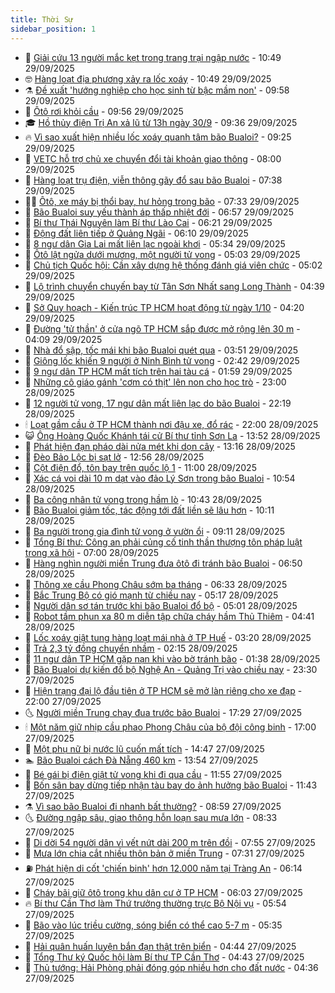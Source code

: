 ```yaml
---
title: Thời Sự
sidebar_position: 1
---
```


<!-- vnexpress-thoi-su:START -->
- 🦒 [Giải cứu 13 người mắc kẹt trong trang trại ngập nước](https://vnexpress.net/giai-cuu-13-nguoi-mac-ket-trong-trang-trai-ngap-nuoc-4945141.html) - 10:49 29/09/2025
- 🤓 [Hàng loạt địa phương xảy ra lốc xoáy](https://vnexpress.net/hang-loat-dia-phuong-xay-ra-loc-xoay-4945118.html) - 10:49 29/09/2025
- ⚗️ [Đề xuất &#39;hướng nghiệp cho học sinh từ bậc mầm non&#39;](https://vnexpress.net/de-xuat-huong-nghiep-cho-hoc-sinh-tu-bac-mam-non-4945081.html) - 09:58 29/09/2025
- 🌊 [Ôtô rơi khỏi cầu](https://vnexpress.net/oto-roi-khoi-cau-4945147.html) - 09:56 29/09/2025
- 🎓 [Hồ thủy điện Trị An xả lũ từ 13h ngày 30/9](https://vnexpress.net/ho-thuy-dien-tri-an-xa-lu-tu-13h-ngay-30-9-4945131.html) - 09:36 29/09/2025
- 🔥 [Vì sao xuất hiện nhiều lốc xoáy quanh tâm bão Bualoi?](https://vnexpress.net/vi-sao-xuat-hien-nhieu-loc-xoay-quanh-tam-bao-bualoi-4945047.html) - 09:25 29/09/2025
- 🦏 [VETC hỗ trợ chủ xe chuyển đổi tài khoản giao thông](https://vnexpress.net/vetc-ho-tro-chu-xe-chuyen-doi-tai-khoan-giao-thong-4944826.html) - 08:00 29/09/2025
- 👺 [Hàng loạt trụ điện, viễn thông gãy đổ sau bão Bualoi](https://vnexpress.net/hang-loat-tru-dien-vien-thong-gay-do-sau-bao-bualoi-4944873.html) - 07:38 29/09/2025
- 🧑‍🏫 [Ôtô, xe máy bị thổi bay, hư hỏng trong bão](https://vnexpress.net/oto-xe-may-bi-thoi-bay-hu-hong-trong-bao-4944987.html) - 07:33 29/09/2025
- 🚦 [Bão Bualoi suy yếu thành áp thấp nhiệt đới](https://vnexpress.net/bao-bualoi-suy-yeu-thanh-ap-thap-nhiet-doi-4944991.html) - 06:57 29/09/2025
- 🎉 [Bí thư Thái Nguyên làm Bí thư Lào Cai](https://vnexpress.net/bi-thu-thai-nguyen-lam-bi-thu-lao-cai-4944996.html) - 06:21 29/09/2025
- 🦒 [Động đất liên tiếp ở Quảng Ngãi](https://vnexpress.net/dong-dat-lien-tiep-o-quang-ngai-4944995.html) - 06:10 29/09/2025
- 🤗 [8 ngư dân Gia Lai mất liên lạc ngoài khơi](https://vnexpress.net/8-ngu-dan-gia-lai-mat-lien-lac-ngoai-khoi-4944976.html) - 05:34 29/09/2025
- 💼 [Ôtô lật ngửa dưới mương, một người tử vong](https://vnexpress.net/oto-lat-ngua-duoi-muong-mot-nguoi-tu-vong-4944917.html) - 05:03 29/09/2025
- 🤩 [Chủ tịch Quốc hội: Cần xây dựng hệ thống đánh giá viên chức](https://vnexpress.net/chu-tich-quoc-hoi-can-xay-dung-he-thong-danh-gia-vien-chuc-4944809.html) - 05:02 29/09/2025
- 🤡 [Lộ trình chuyển chuyến bay từ Tân Sơn Nhất sang Long Thành](https://vnexpress.net/lo-trinh-chuyen-chuyen-bay-tu-tan-son-nhat-sang-long-thanh-4944894.html) - 04:39 29/09/2025
- 💯 [Sở Quy hoạch - Kiến trúc TP HCM hoạt động từ ngày 1/10](https://vnexpress.net/so-quy-hoach-kien-truc-tp-hcm-hoat-dong-tu-ngay-1-10-4944859.html) - 04:20 29/09/2025
- 👺 [Đường &#39;tử thần&#39; ở cửa ngõ TP HCM sắp được mở rộng lên 30 m](https://vnexpress.net/duong-tu-than-o-cua-ngo-tp-hcm-sap-duoc-mo-rong-len-30-m-4944905.html) - 04:09 29/09/2025
- 🌮 [Nhà đổ sập, tốc mái khi bão Bualoi quét qua](https://vnexpress.net/nha-do-sap-toc-mai-khi-bao-bualoi-quet-qua-4944823.html) - 03:51 29/09/2025
- 🥸 [Giông lốc khiến 9 người ở Ninh Bình tử vong](https://vnexpress.net/giong-loc-khien-7-nguoi-o-ninh-binh-tu-vong-4944836.html) - 02:42 29/09/2025
- 🐻 [9 ngư dân TP HCM mất tích trên hai tàu cá](https://vnexpress.net/9-ngu-dan-tp-hcm-mat-tich-tren-hai-tau-ca-4944790.html) - 01:59 29/09/2025
- 👀 [Những cô giáo gánh &#39;cơm có thịt&#39; lên non cho học trò](https://vnexpress.net/nhung-co-giao-ganh-com-co-thit-len-non-cho-hoc-tro-4944434.html) - 23:00 28/09/2025
- 🤔 [12 người tử vong, 17 ngư dân mất liên lạc do bão Bualoi](https://vnexpress.net/bao-hoanh-hanh-o-ha-tinh-4944749.html) - 22:19 28/09/2025
- 🕯 [Loạt gầm cầu ở TP HCM thành nơi đậu xe, đổ rác](https://vnexpress.net/loat-gam-cau-o-tp-hcm-thanh-noi-dau-xe-do-rac-4944715.html) - 22:00 28/09/2025
- 😺 [Ông Hoàng Quốc Khánh tái cử Bí thư tỉnh Sơn La](https://vnexpress.net/ong-hoang-quoc-khanh-tai-cu-bi-thu-tinh-son-la-4944710.html) - 13:52 28/09/2025
- 🦆 [Phát hiện đạn pháo dài nửa mét khi dọn cây](https://vnexpress.net/phat-hien-dan-phao-dai-nua-met-khi-don-cay-4944708.html) - 13:16 28/09/2025
- 🧰 [Đèo Bảo Lộc bị sạt lở](https://vnexpress.net/deo-bao-loc-bi-sat-lo-4944707.html) - 12:56 28/09/2025
- 🦍 [Cột điện đổ, tôn bay trên quốc lộ 1](https://vnexpress.net/bao-ap-sat-bo-bien-quang-tri-4944652.html) - 11:00 28/09/2025
- 🧰 [Xác cá voi dài 10 m dạt vào đảo Lý Sơn trong bão Bualoi](https://vnexpress.net/xac-ca-voi-dai-10-m-dat-vao-dao-ly-son-trong-bao-bualoi-4944684.html) - 10:54 28/09/2025
- 💃 [Ba công nhân tử vong trong hầm lò](https://vnexpress.net/ba-cong-nhan-tu-vong-trong-ham-lo-4944675.html) - 10:43 28/09/2025
- 🧰 [Bão Bualoi giảm tốc, tác động tới đất liền sẽ lâu hơn](https://vnexpress.net/bao-bualoi-giam-toc-tac-dong-toi-dat-lien-se-lau-hon-4944661.html) - 10:11 28/09/2025
- 🚀 [Ba người trong gia đình tử vong ở vườn ổi](https://vnexpress.net/ba-nguoi-trong-gia-dinh-tu-vong-o-vuon-oi-4944647.html) - 09:11 28/09/2025
- 🎊 [Tổng Bí thư: Công an phải củng cố tinh thần thượng tôn pháp luật trong xã hội](https://vnexpress.net/tong-bi-thu-cong-an-phai-cung-co-tinh-than-thuong-ton-phap-luat-trong-xa-hoi-4944614.html) - 07:00 28/09/2025
- 🤭 [Hàng nghìn người miền Trung đưa ôtô đi tránh bão Bualoi](https://vnexpress.net/hang-nghin-nguoi-mien-trung-dua-oto-di-tranh-bao-bualoi-4944616.html) - 06:50 28/09/2025
- 🤗 [Thông xe cầu Phong Châu sớm ba tháng](https://vnexpress.net/thong-xe-cau-phong-chau-som-ba-thang-4944606.html) - 06:33 28/09/2025
- 🌈 [Bắc Trung Bộ có gió mạnh từ chiều nay](https://vnexpress.net/bac-trung-bo-co-gio-manh-tu-chieu-nay-4944608.html) - 05:17 28/09/2025
- 🦣 [Người dân sơ tán trước khi bão Bualoi đổ bộ](https://vnexpress.net/nguoi-dan-so-tan-truoc-khi-bao-bualoi-do-bo-4944588.html) - 05:01 28/09/2025
- 🎡 [Robot tầm phun xa 80 m diễn tập chữa cháy hầm Thủ Thiêm](https://vnexpress.net/robot-tam-phun-xa-80-m-dien-tap-chua-chay-ham-thu-thiem-4944604.html) - 04:41 28/09/2025
- 🦏 [Lốc xoáy giật tung hàng loạt mái nhà ở TP Huế](https://vnexpress.net/loc-xoay-giat-tung-hang-loat-mai-nha-o-tp-hue-4944578.html) - 03:20 28/09/2025
- 🎊 [Trả 2,3 tỷ đồng chuyển nhầm](https://vnexpress.net/tra-2-3-ty-dong-chuyen-nham-4944567.html) - 02:15 28/09/2025
- 🫶 [11 ngư dân TP HCM gặp nạn khi vào bờ tránh bão](https://vnexpress.net/11-ngu-dan-tp-hcm-gap-nan-khi-vao-bo-tranh-bao-4944559.html) - 01:38 28/09/2025
- 🤔 [Bão Bualoi dự kiến đổ bộ Nghệ An - Quảng Trị vào chiều nay](https://vnexpress.net/bao-bualoi-du-kien-do-bo-nghe-an-quang-tri-vao-chieu-nay-4944541.html) - 23:30 27/09/2025
- 🤠 [Hiện trạng đại lộ đầu tiên ở TP HCM sẽ mở làn riêng cho xe đạp](https://vnexpress.net/hien-trang-dai-lo-dau-tien-o-tp-hcm-se-mo-lan-rieng-cho-xe-dap-4944130.html) - 22:00 27/09/2025
- 🌜 [Người miền Trung chạy đua trước bão Bualoi](https://vnexpress.net/nguoi-mien-trung-chay-dua-truoc-bao-bualoi-4944514.html) - 17:29 27/09/2025
- 🕯 [Một năm giữ nhịp cầu phao Phong Châu của bộ đội công binh](https://vnexpress.net/mot-nam-giu-nhip-cau-phao-phong-chau-cua-bo-doi-cong-binh-4944341.html) - 17:00 27/09/2025
- 🤔 [Một phụ nữ bị nước lũ cuốn mất tích](https://vnexpress.net/mot-phu-nu-bi-nuoc-lu-cuon-mat-tich-4944496.html) - 14:47 27/09/2025
- 🏊 [Bão Bualoi cách Đà Nẵng 460 km](https://vnexpress.net/bao-bualoi-cach-da-nang-460-km-4944476.html) - 13:54 27/09/2025
- 🌮 [Bé gái bị điện giật tử vong khi đi qua cầu](https://vnexpress.net/be-gai-bi-dien-giat-tu-vong-khi-di-qua-cau-4944483.html) - 11:55 27/09/2025
- 🫣 [Bốn sân bay dừng tiếp nhận tàu bay do ảnh hưởng bão Bualoi](https://vnexpress.net/bon-san-bay-dung-tiep-nhan-tau-bay-do-anh-huong-bao-bualoi-4944477.html) - 11:43 27/09/2025
- ⚗️ [Vì sao bão Bualoi đi nhanh bất thường?](https://vnexpress.net/vi-sao-bao-bualoi-di-nhanh-bat-thuong-4944367.html) - 08:59 27/09/2025
- 🌜 [Đường ngập sâu, giao thông hỗn loạn sau mưa lớn](https://vnexpress.net/duong-ngap-sau-giao-thong-hon-loan-sau-mua-lon-4944409.html) - 08:33 27/09/2025
- 🌁 [Di dời 54 người dân vì vết nứt dài 200 m trên đồi](https://vnexpress.net/di-doi-54-nguoi-dan-vi-vet-nut-dai-200-m-tren-doi-4944403.html) - 07:55 27/09/2025
- 🐲 [Mưa lớn chia cắt nhiều thôn bản ở miền Trung](https://vnexpress.net/mua-lon-chia-cat-nhieu-thon-ban-o-mien-trung-4944369.html) - 07:31 27/09/2025
- ⛽️ [Phát hiện di cốt &#39;chiến binh&#39; hơn 12.000 năm tại Tràng An](https://vnexpress.net/phat-hien-di-cot-chien-binh-hon-12-000-nam-tai-trang-an-4944373.html) - 06:14 27/09/2025
- 🗽 [Cháy bãi giữ ôtô trong khu dân cư ở TP HCM](https://vnexpress.net/chay-bai-giu-oto-trong-khu-dan-cu-o-tp-hcm-4944381.html) - 06:03 27/09/2025
- 🔥 [Bí thư Cần Thơ làm Thứ trưởng thường trực Bộ Nội vụ](https://vnexpress.net/bi-thu-can-tho-lam-thu-truong-thuong-truc-bo-noi-vu-4944365.html) - 05:54 27/09/2025
- 💯 [Bão vào lúc triều cường, sóng biển có thể cao 5-7 m](https://vnexpress.net/bao-vao-luc-trieu-cuong-song-bien-co-the-dang-cao-5-7-m-4944347.html) - 05:35 27/09/2025
- 🦆 [Hải quân huấn luyện bắn đạn thật trên biển](https://vnexpress.net/hai-quan-huan-luyen-ban-dan-that-tren-bien-4944302.html) - 04:44 27/09/2025
- 🫣 [Tổng Thư ký Quốc hội làm Bí thư TP Cần Thơ](https://vnexpress.net/tong-thu-ky-quoc-hoi-lam-bi-thu-tp-can-tho-4944343.html) - 04:43 27/09/2025
- 🤡 [Thủ tướng: Hải Phòng phải đóng góp nhiều hơn cho đất nước](https://vnexpress.net/thu-tuong-hai-phong-phai-dong-gop-nhieu-hon-cho-dat-nuoc-4944331.html) - 04:36 27/09/2025<!-- vnexpress-thoi-su:END -->